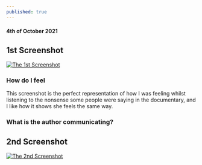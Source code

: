 ```yaml
---
published: true
---
```

#### 4th of October 2021

## 1st Screenshot
[![The 1st Screenshot](https://i.ibb.co/Zmwmh57/Screen-Shot-2021-10-04-at-09-40-35.png)](https://ibb.co)

### How do I feel 
This screenshot is the perfect representation of how I was feeling whilst listening to the nonsense some people were saying in the documentary, and I like how it shows she feels the same way.

### What is the author communicating?

## 2nd Screenshot
[![The 2nd Screenshot](https://i.ibb.co/2gmWKtn/Screen-Shot-2021-10-04-at-09-35-35.png)](https://ibb.co)
